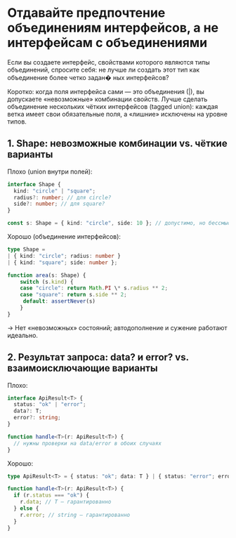 # Отдавайте предпочтение объединениям интерфейсов, а не интерфейсам с объединениями

Если вы создаете интерфейс, свойствами которого являются типы объединений,
спросите себя: не лучше ли создать этот тип как объединение более четко задан�
ных интерфейсов?

Коротко: когда поля интерфейса сами — это объединения (|),
вы допускаете «невозможные» комбинации свойств.
Лучше сделать объединение нескольких чётких интерфейсов (tagged union):
каждая ветка имеет свои обязательные поля, а «лишние» исключены на уровне типов.

## 1. Shape: невозможные комбинации vs. чёткие варианты

Плохо (union внутри полей):

```ts
interface Shape {
  kind: "circle" | "square";
  radius?: number; // для circle?
  side?: number; // для square?
}

const s: Shape = { kind: "circle", side: 10 }; // допустимо, но бессмысленно
```

Хорошо (объединение интерфейсов):

```ts
type Shape =
| { kind: "circle"; radius: number }
| { kind: "square"; side: number };

function area(s: Shape) {
    switch (s.kind) {
    case "circle": return Math.PI \* s.radius ** 2;
    case "square": return s.side ** 2;
     default: assertNever(s)
    }
}

```

→ Нет «невозможных» состояний; автодополнение и сужение работают идеально.

## 2. Результат запроса: data? и error? vs. взаимоисключающие варианты

Плохо:

```ts
interface ApiResult<T> {
  status: "ok" | "error";
  data?: T;
  error?: string;
}

function handle<T>(r: ApiResult<T>) {
  // нужны проверки на data/error в обоих случаях
}
```

Хорошо:

```ts
type ApiResult<T> = { status: "ok"; data: T } | { status: "error"; error: string };

function handle<T>(r: ApiResult<T>) {
  if (r.status === "ok") {
    r.data; // T — гарантированно
  } else {
    r.error; // string — гарантированно
  }
}
```
